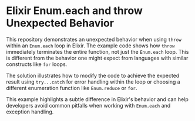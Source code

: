 # Elixir Enum.each and throw Unexpected Behavior

This repository demonstrates an unexpected behavior when using `throw` within an `Enum.each` loop in Elixir. The example code shows how `throw` immediately terminates the entire function, not just the `Enum.each` loop. This is different from the behavior one might expect from languages with similar constructs like `for` loops.

The solution illustrates how to modify the code to achieve the expected result using `try...catch` for error handling within the loop or choosing a different enumeration function like `Enum.reduce` or `for`.

This example highlights a subtle difference in Elixir's behavior and can help developers avoid common pitfalls when working with `Enum.each` and exception handling.